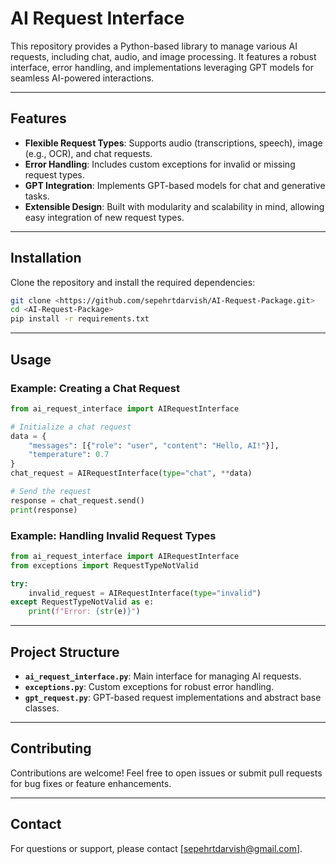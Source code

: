 # AI Request Interface

This repository provides a Python-based library to manage various AI requests, including chat, audio, and image processing. It features a robust interface, error handling, and implementations leveraging GPT models for seamless AI-powered interactions.

---

## Features

- **Flexible Request Types**: Supports audio (transcriptions, speech), image (e.g., OCR), and chat requests.
- **Error Handling**: Includes custom exceptions for invalid or missing request types.
- **GPT Integration**: Implements GPT-based models for chat and generative tasks.
- **Extensible Design**: Built with modularity and scalability in mind, allowing easy integration of new request types.

---

## Installation

Clone the repository and install the required dependencies:

```bash
git clone <https://github.com/sepehrtdarvish/AI-Request-Package.git>
cd <AI-Request-Package>
pip install -r requirements.txt
```

---

## Usage

### Example: Creating a Chat Request

```python
from ai_request_interface import AIRequestInterface

# Initialize a chat request
data = {
    "messages": [{"role": "user", "content": "Hello, AI!"}],
    "temperature": 0.7
}
chat_request = AIRequestInterface(type="chat", **data)

# Send the request
response = chat_request.send()
print(response)
```

### Example: Handling Invalid Request Types

```python
from ai_request_interface import AIRequestInterface
from exceptions import RequestTypeNotValid

try:
    invalid_request = AIRequestInterface(type="invalid")
except RequestTypeNotValid as e:
    print(f"Error: {str(e)}")
```

---

## Project Structure

- **`ai_request_interface.py`**: Main interface for managing AI requests.
- **`exceptions.py`**: Custom exceptions for robust error handling.
- **`gpt_request.py`**: GPT-based request implementations and abstract base classes.

---

## Contributing

Contributions are welcome! Feel free to open issues or submit pull requests for bug fixes or feature enhancements.

---


## Contact

For questions or support, please contact [sepehrtdarvish@gmail.com].

